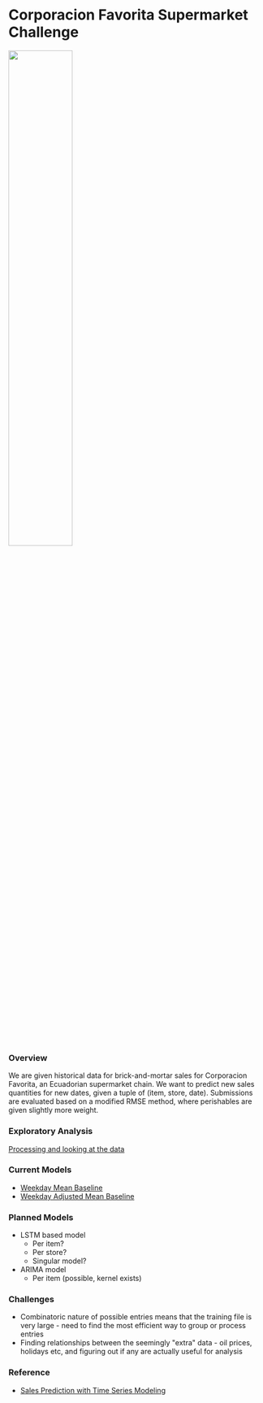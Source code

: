 # Corporacion Favorita Supermarket Challenge

<img src="https://upload.wikimedia.org/wikipedia/commons/0/0f/Corporaci%C3%B3n_Favorita_Logo.png" width="50%">

### Overview
We are given historical data for brick-and-mortar sales for Corporacion Favorita, an Ecuadorian supermarket chain. We want to predict new sales quantities for new dates, given a tuple of (item, store, date). Submissions are evaluated based on a modified RMSE method, where perishables are given slightly more weight.

### Exploratory Analysis

[Processing and looking at the data](./Jo/jo_eda.ipynb)

### Current Models
- [Weekday Mean Baseline](./weekday_sales_mean.py)
- [Weekday Adjusted Mean Baseline](./weekday_adjusted_mean_baseline.py)

### Planned Models
- LSTM based model
    - Per item?
    - Per store?
    - Singular model?
- ARIMA model
    - Per item (possible, kernel exists)

### Challenges
- Combinatoric nature of possible entries means that the training file is very large - need to find the most efficient way to group or process entries
- Finding relationships between the seemingly "extra" data - oil prices, holidays etc, and figuring out if any are actually useful for analysis

### Reference
- [Sales Prediction with Time Series Modeling](http://cs229.stanford.edu/proj2015/219_report.pdf)

